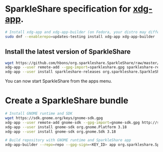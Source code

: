 # SparkleShare specification for [xdg-app](https://www.freedesktop.org/wiki/Software/xdg-app/).

```bash
# Install xdg-app and xdg-app-builder (on Fedora, your distro may differ)
sudo dnf --enablerepo=updates-testing install xdg-app xdg-app-builder
```


## Install the latest version of SparkleShare
```bash
wget https://github.com/hbons/org.sparkleshare.SparkleShare/raw/master/sparkleshare.gpg
xdg-app --user remote-add --gpg-import=sparkleshare.gpg sparkleshare-releases http://releases.sparkleshare.org
xdg-app --user install sparkleshare-releases org.sparkleshare.SparkleShare
```

You can now start SparkleShare from the apps menu.


# Create a SparkleShare bundle

```bash
# Install GNOME runtime and SDK
wget https://sdk.gnome.org/keys/gnome-sdk.gpg
xdg-app --user remote-add gnome-sdk --gpg-import=gnome-sdk.gpg http://sdk.gnome.org/repo/
xdg-app --user install gnome-sdk org.gnome.Platform 3.18
xdg-app --user install gnome-sdk org.gnome.Sdk 3.18

# Build repository with GNOME runtime and SparkleShare app
xdg-app-builder --repo=repo --gpg-sign=<KEY_ID> app org.sparkleshare.SparkleShare.json
```

